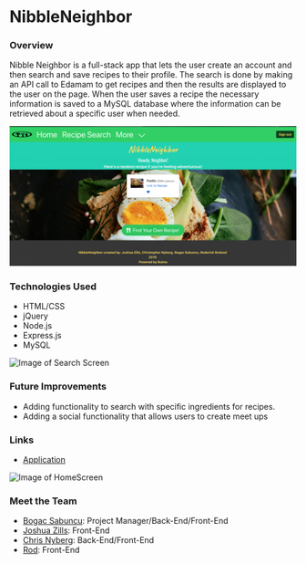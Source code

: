 # NibbleNeighbor

### Overview

Nibble Neighbor is a full-stack app that lets the user create an account and then search and save recipes to their profile. The search is done by making an API call to Edamam to get recipes and then the results are displayed to the user on the page. When the user saves a recipe the necessary information is saved to a MySQL database where the information can be retrieved about a specific user when needed.

![Image of HomeScreen](./public/assets/images/home-screen.png)

### Technologies Used

- HTML/CSS
- jQuery
- Node.js
- Express.js
- MySQL

![Image of Search Screen](./public/assets/images/search-screen.png)
### Future Improvements

- Adding functionality to search with specific ingredients for recipes.
- Adding a social functionality that allows users to create meet ups


### Links

- [Application](https://nibbleneighbor.herokuapp.com/)

![Image of HomeScreen](./public/assets/images/user-page.png)

### Meet the Team

- [Bogac Sabuncu](https://github.com/BogacSabuncu): Project Manager/Back-End/Front-End
- [Joshua Zills](https://github.com/DoubleMercury): Front-End
- [Chris Nyberg](https://github.com/crnyberg91): Back-End/Front-End
- [Rod](https://github.com/darylbre): Front-End

